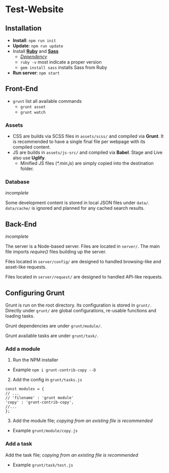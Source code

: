 # Test-Website

## Installation

- **Install**: `npm run init`
- **Update**: `npm run update`
- Install [**Ruby**](http://www.ruby-lang.org/en/downloads/) and [**Sass**](http://sass-lang.com/install)
  - [_Dependency_](https://github.com/gruntjs/grunt-contrib-sass)
  - `ruby -v` most indicate a proper version
  - `gem install sass` installs Sass from Ruby
- **Run server**: `npm start`

## Front-End

- `grunt` list all available commands
  - `grunt asset`
  - `grunt watch`

### Assets

- CSS are builds via SCSS files in `assets/scss/` and compiled via **Grunt**. It is recommended to have a single final file per webpage with its compiled content.
- JS are builds in `assets/js-src/` and compiled via **Babel**. Stage and Live also use **Uglify**.
  - Minified JS files (_*.min.js_) are simply copied into the destination folder.

### Database

_incomplete_

Some development content is stored in local JSON files under `data/`. `data/cache/` is ignored and planned for any cached search results.

## Back-End

_incomplete_

The server is a Node-based server. Files are located in `server/`. The main file imports _require()_ files building up the server.

Files located in `server/config/` are designed to handled browsing-like and asset-like requests.

Files located in `server/request/` are designed to handled API-like requests.

## Configuring Grunt

Grunt is run on the root directory. Its configuration is stored in `grunt/`. Directly under `grunt/` are global configurations, re-usable functions and loading tasks.

Grunt dependencies are under `grunt/module/`.

Grunt available tasks are under `grunt/task/`.

### Add a module

1. Run the NPM installer
  - Example `npm i grunt-contrib-copy --D`

2. Add the config in `grunt/tasks.js`

```
const modules = {
// ...
// 'filename' : 'grunt module'
'copy' : 'grunt-contrib-copy',
//...
};
```

3. Add the module file; _copying from an existing file is recommended_
  - Example `grunt/module/copy.js`

### Add a task

Add the task file; _copying from an existing file is recommended_
  - Example `grunt/task/test.js`